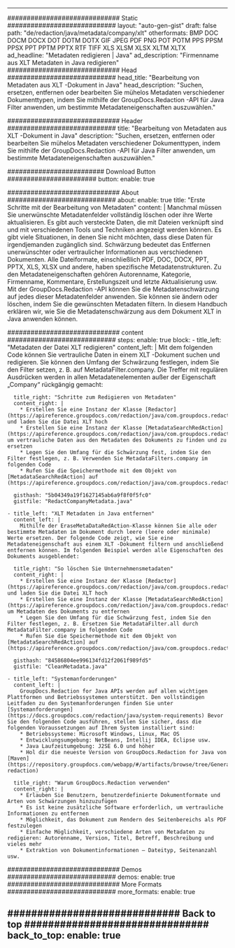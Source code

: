 
---
############################# Static ############################
layout: "auto-gen-gist" 
draft: false
path: "de/redaction/java/metadata/company/xlt"
otherformats: BMP DOC DOCM DOCX DOT DOTM DOTX GIF JPEG PDF PNG POT POTM PPS PPSM PPSX PPT PPTM PPTX RTF TIFF XLS XLSM XLSX XLTM XLTX  
ad_headline: "Metadaten redigieren | Java"
ad_description: "Firmenname aus XLT Metadaten in Java redigieren"
############################# Head ############################
head_title: "Bearbeitung von Metadaten aus XLT -Dokument in Java"
head_description: "Suchen, ersetzen, entfernen oder bearbeiten Sie mühelos Metadaten verschiedener Dokumenttypen, indem Sie mithilfe der GroupDocs.Redaction -API für Java Filter anwenden, um bestimmte Metadateneigenschaften auszuwählen."

############################# Header ############################
title: "Bearbeitung von Metadaten aus XLT -Dokument in Java"
description: "Suchen, ersetzen, entfernen oder bearbeiten Sie mühelos Metadaten verschiedener Dokumenttypen, indem Sie mithilfe der GroupDocs.Redaction -API für Java Filter anwenden, um bestimmte Metadateneigenschaften auszuwählen."

######################### Download Button #######################
button:
    enable: true

############################# About ############################
about:
    enable: true
    title: "Erste Schritte mit der Bearbeitung von Metadaten"
    content: |
        Manchmal müssen Sie unerwünschte Metadatenfelder vollständig löschen oder ihre Werte aktualisieren. Es gibt auch versteckte Daten, die mit Dateien verknüpft sind und mit verschiedenen Tools und Techniken angezeigt werden können. Es gibt viele Situationen, in denen Sie nicht möchten, dass diese Daten für irgendjemanden zugänglich sind. Schwärzung bedeutet das Entfernen unerwünschter oder vertraulicher Informationen aus verschiedenen Dokumenten. Alle Dateiformate, einschließlich PDF, DOC, DOCX, PPT, PPTX, XLS, XLSX und andere, haben spezifische Metadatenstrukturen. Zu den Metadateneigenschaften gehören Autorenname, Kategorie, Firmenname, Kommentare, Erstellungszeit und letzte Aktualisierung usw. Mit der GroupDocs.Redaction -API können Sie die Metadatenschwärzung auf jedes dieser Metadatenfelder anwenden. Sie können sie ändern oder löschen, indem Sie die gewünschten Metadaten filtern. In diesem Handbuch erklären wir, wie Sie die Metadatenschwärzung aus dem Dokument XLT in Java anwenden können.

############################# content ############################
steps:
    enable: true
    block:
    - title_left: "Metadaten der Datei XLT redigieren"
      content_left: |
        Mit dem folgenden Code können Sie vertrauliche Daten in einem XLT -Dokument suchen und redigieren. Sie können den Umfang der Schwärzung festlegen, indem Sie den Filter setzen, z. B. auf MetadataFilter.company. Die Treffer mit regulären Ausdrücken werden in allen Metadatenelementen außer der Eigenschaft „Company“ rückgängig gemacht: 

      title_right: "Schritte zum Redigieren von Metadaten"
      content_right: |
        * Erstellen Sie eine Instanz der Klasse [Redactor](https://apireference.groupdocs.com/redaction/java/com.groupdocs.redaction/Redactor) und laden Sie die Datei XLT hoch
        * Erstellen Sie eine Instanz der Klasse [MetadataSearchRedAction](https://apireference.groupdocs.com/redaction/java/com.groupdocs.redaction.redactions/MetadataSearchRedaction), um vertrauliche Daten aus den Metadaten des Dokuments zu finden und zu ersetzen
        * Legen Sie den Umfang für die Schwärzung fest, indem Sie den Filter festlegen, z. B. Verwenden Sie MetadataFilters.company im folgenden Code
        * Rufen Sie die Speichermethode mit dem Objekt von [MetadataSearchRedAction] auf (https://apireference.groupdocs.com/redaction/java/com.groupdocs.redaction.redactions/MetadataSearchRedaction) 

      gisthash: "5b04349a19f1627145ab6a9f8f0f5fc0"
      gistfile: "RedactCompanyMetadata.java"
      
    - title_left: "XLT Metadaten in Java entfernen"
      content_left: |
        Mithilfe der EraseMetaDataRedAction-Klasse können Sie alle oder bestimmte Metadaten im Dokument durch leere (leere oder minimale) Werte ersetzen. Der folgende Code zeigt, wie Sie eine Metadateneigenschaft aus einem XLT -Dokument filtern und anschließend entfernen können. Im folgenden Beispiel werden alle Eigenschaften des Dokuments ausgeblendet: 
        
      title_right: "So löschen Sie Unternehmensmetadaten"
      content_right: |
        * Erstellen Sie eine Instanz der Klasse [Redactor](https://apireference.groupdocs.com/redaction/java/com.groupdocs.redaction/Redactor) und laden Sie die Datei XLT hoch
        * Erstellen Sie eine Instanz der Klasse [MetadataSearchRedAction](https://apireference.groupdocs.com/redaction/java/com.groupdocs.redaction.redactions/MetadataSearchRedaction), um Metadaten des Dokuments zu entfernen
        * Legen Sie den Umfang für die Schwärzung fest, indem Sie den Filter festlegen, z. B. Ersetzen Sie MetadataFilter.all durch MetadataFilter.company im folgenden Code
        * Rufen Sie die Speichermethode mit dem Objekt von [MetadataSearchRedAction] auf (https://apireference.groupdocs.com/redaction/java/com.groupdocs.redaction.redactions/MetadataSearchRedaction) 
        
      gisthash: "84586804ee996134fd12f2061f989fd5"
      gistfile: "CleanMetadata.java"

    - title_left: "Systemanforderungen"
      content_left: |
        GroupDocs.Redaction for Java APIs werden auf allen wichtigen Plattformen und Betriebssystemen unterstützt. Den vollständigen Leitfaden zu den Systemanforderungen finden Sie unter [Systemanforderungen](https://docs.groupdocs.com/redaction/java/system-requirements) Bevor Sie den folgenden Code ausführen, stellen Sie sicher, dass die folgenden Voraussetzungen auf Ihrem System installiert sind:
        * Betriebssysteme: Microsoft Windows, Linux, Mac OS
        * Entwicklungsumgebung: NetBeans, Intellij IDEA, Eclipse usw.
        * Java Laufzeitumgebung: J2SE 6.0 und höher
        * Hol dir die neueste Version von GroupDocs.Redaction for Java von [Maven](https://repository.groupdocs.com/webapp/#/artifacts/browse/tree/General/repo/com/groupdocs/groupdocs-redaction)
        
      title_right: "Warum GroupDocs.Redaction verwenden"
      content_right: |
        * Erlauben Sie Benutzern, benutzerdefinierte Dokumentformate und Arten von Schwärzungen hinzuzufügen
        * Es ist keine zusätzliche Software erforderlich, um vertrauliche Informationen zu entfernen
        * Möglichkeit, das Dokument zum Rendern des Seitenbereichs als PDF festzulegen
        * Einfache Möglichkeit, verschiedene Arten von Metadaten zu redigieren: Autorenname, Version, Titel, Betreff, Beschreibung und vieles mehr
        * Extraktion von Dokumentinformationen — Dateityp, Seitenanzahl usw.
        

############################# Demos ############################
demos:
    enable: true
############################# More Formats ############################
more_formats:
    enable: true

############################# Back to top ###############################
back_to_top:
    enable: true
---